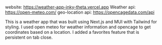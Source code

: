 website: https://weather-app-inky-theta.vercel.app
Weather api: https://open-meteo.com/
geo-location api: https://opencagedata.com/api

This is a weather app that was built using Next.js and MUI with Tailwind for styling. I used open meteo for weather information and opencage to get coordinates based on a location. I added a favorites feature that is persistent on tab close.
